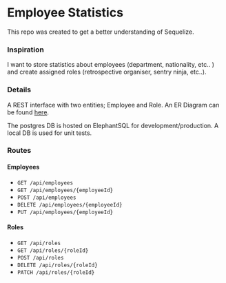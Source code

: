 # Employee Statistics

This repo was created to get a better understanding of Sequelize.

### Inspiration
I want to store statistics about employees (department, nationality, etc.. ) and create assigned roles (retrospective organiser, sentry ninja, etc..).

### Details
A REST interface with two entities; Employee and Role. An ER Diagram can be found [here](./er-diagram.png).

The postgres DB is hosted on ElephantSQL for development/production. A local DB is used for unit tests.

### Routes

#### Employees

- `GET /api/employees`
- `GET /api/employees/{employeeId}`
- `POST /api/employees`
- `DELETE /api/employees/{employeeId}`
- `PUT /api/employees/{employeeId}`
	
#### Roles

- `GET /api/roles`
- `GET /api/roles/{roleId}`
- `POST /api/roles `
- `DELETE /api/roles/{roleId}`
- `PATCH /api/roles/{roleId}`
